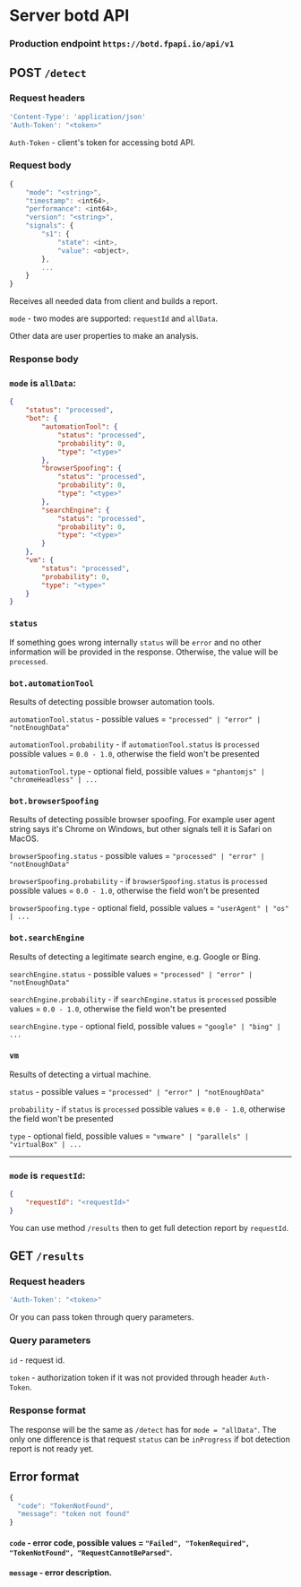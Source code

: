 # Server botd API

### Production endpoint `https://botd.fpapi.io/api/v1`

## POST `/detect`

### Request headers

```js
'Content-Type': 'application/json'
'Auth-Token': "<token>"
```

`Auth-Token` - client's token for accessing botd API.

### Request body

```js
{
    "mode": "<string>",
    "timestamp": <int64>,
    "performance": <int64>,
    "version": "<string>",
    "signals": {
        "s1": {
            "state": <int>,
            "value": <object>,
        },
        ...
    }
}
```

Receives all needed data from client and builds a report.

`mode` - two modes are supported: `requestId` and `allData`.

Other data are user properties to make an analysis.

### Response body

### `mode` is `allData`:

```json
{
    "status": "processed",
    "bot": {
        "automationTool": {
            "status": "processed",
            "probability": 0,
            "type": "<type>"
        },
        "browserSpoofing": {
            "status": "processed",
            "probability": 0,
            "type": "<type>"
        },
        "searchEngine": {
            "status": "processed",
            "probability": 0,
            "type": "<type>"
        }
    },
    "vm": {
        "status": "processed",
        "probability": 0,
        "type": "<type>"
    }
}
```

### `status`

If something goes wrong internally `status` will be `error` and no other information will be provided in the response.
Otherwise, the value will be `processed`.

### `bot.automationTool`

Results of detecting possible browser automation tools.

`automationTool.status` - possible values = `"processed" | "error" | "notEnoughData"`

`automationTool.probability` - if `automationTool.status` is `processed` possible values = `0.0 - 1.0`, otherwise the field won't be presented

`automationTool.type` - optional field, possible values = `"phantomjs" | "chromeHeadless" | ...`

### `bot.browserSpoofing`

Results of detecting possible browser spoofing.
For example user agent string says it's Chrome on Windows, but other signals tell it is
Safari on MacOS.

`browserSpoofing.status` - possible values = `"processed" | "error" | "notEnoughData"`

`browserSpoofing.probability` - if `browserSpoofing.status` is `processed` possible values = `0.0 - 1.0`, otherwise the field won't be presented

`browserSpoofing.type` - optional field, possible values = `"userAgent" | "os" | ...`

### `bot.searchEngine`

Results of detecting a legitimate search engine, e.g. Google or Bing.

`searchEngine.status` - possible values = `"processed" | "error" | "notEnoughData"`

`searchEngine.probability` - if `searchEngine.status` is `processed` possible values = `0.0 - 1.0`, otherwise the field won't be presented

`searchEngine.type` - optional field, possible values = `"google" | "bing" | ... `

### `vm`

Results of detecting a virtual machine.

`status` - possible values = `"processed" | "error" | "notEnoughData"`

`probability` - if `status` is `processed` possible values = `0.0 - 1.0`, otherwise the field won't be presented

`type` - optional field, possible values = `"vmware" | "parallels" | "virtualBox" | ... `

***
### `mode` is `requestId`:

```json
{
    "requestId": "<requestId>"
}
```

You can use method `/results` then to get full detection report by `requestId`.

## GET `/results`

### Request headers

```js
'Auth-Token': "<token>"
```

Or you can pass token through query parameters.

### Query parameters

`id` - request id.

`token` - authorization token if it was not provided through header `Auth-Token`.

### Response format

The response will be the same as `/detect` has for `mode = "allData"`.
The only one difference is that request `status` can be `inProgress` if bot detection report is not ready yet.

## Error format

```js
{
  "code": "TokenNotFound",
  "message": "token not found"
}
```

#### `code` - error code, possible values = `"Failed", "TokenRequired", "TokenNotFound", "RequestCannotBeParsed"`.

#### `message` - error description.
